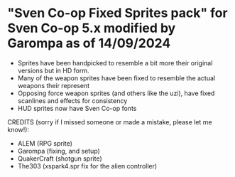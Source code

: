  "Sven Co-op Fixed Sprites pack"  for Sven Co-op 5.x  modified by Garompa
 as of 14/09/2024 
 ==========

- Sprites have been handpicked to resemble a bit more their original versions but in HD form.
- Many of the weapon sprites have been fixed to resemble the actual weapons their represent
- Opposing force weapon sprites (and others like the uzi), have fixed scanlines and effects for consistency
- HUD sprites now have Sven Co-op fonts


CREDITS (sorry if I missed someone or made a mistake, please let me know!):

- ALEM (RPG sprite)
- Garompa (fixing, and setup)
- QuakerCraft (shotgun sprite)
- The303 (xspark4.spr fix for the alien controller)
